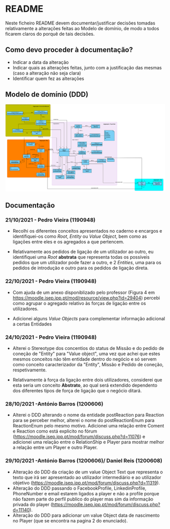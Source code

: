 # README #

Neste ficheiro README devem documentar/justificar decisões tomadas relativamente a alterações feitas ao Modelo de domínio, de modo a todos ficarem claros do porquê de tais decisões.

## Como devo proceder à documentação? ###

* Indicar a data da alteração
* Indicar quais as alterações feitas, junto com a justificação das mesmas (caso a alteração não seja clara)
* Identificar quem fez as alterações

## Modelo de domínio (DDD) ###

![DDD_diagram.svg](DDD_diagram.svg)

## Documentação ###

### 21/10/2021 - Pedro Vieira (1190948)

* Recolhi os diferentes conceitos apresentados no caderno e encargos e identifiquei-os como *Root*, *Entity* ou *Value Object*, bem como as ligações entre eles e os agregados a que pertencem.

* Relativamente aos pedidos de ligação de um utilizador ao outro, eu identifiquei uma *Root* **abstrata** que representa todas os possíveis pedidos que um utilizador pode fazer a outro, e 2 *Entities*, uma para os pedidos de introdução e outro para os pedidos de ligação direta.

### 22/10/2021 - Pedro Vieira (1190948)

* Com ajuda de um anexo disponiblizado pelo professor (Figura 4 em https://moodle.isep.ipp.pt/mod/resource/view.php?id=29404) percebi como agrupar o agregado relativo às forças  de ligação entre os utilizadores.

* Adicionei alguns *Value Objects* para complementar informação adicional a certas Entidades

### 24/10/2021 - Pedro Vieira (1190948)

* Alterei o Stereotype dos concentios do status de Missão e do pedido de coneção de "Entity" para "Value object", uma vez que achei que estes mesmos conceitos não têm entidade dentro do negócio e só servem como conceito caracterizador da "Entity", Missão e Pedido de coneção, respetivamente.

* Relativamente à força da ligação entre dois utilizadores, considerei que esta seria um conceito **Abstrato**, ao qual será extendido dependento dos diferentes tipos de força de ligação que o negócio ditará.  

### 28/10/2021 -António Barros (1200606)

* Alterei o DDD alterando o nome da entidade postReaction para Reaction para se perceber melhor, alterei o nome do postReactionEnum para ReactionEnum pelo mesmo motivo. Adicionei uma relação entre Coment e Reaction como está explicito no fórum (https://moodle.isep.ipp.pt/mod/forum/discuss.php?d=11076) e adicionei uma relação entre o RelationShip  e Player para mostrar melhor a relação entre um Player e outro Player.

### 29/10/2021 -António Barros (1200606)/ Daniel Reis (1200608)

* Alteração do DDD da criação de um value Object Text que representa o texto que irá ser apresentado ao utilizador intermediário e ao utilizador objetivo (https://moodle.isep.ipp.pt/mod/forum/discuss.php?d=11319).
* Alteração do DDD passando o FacebookProfile, LinkedinProfile, PhoneNumber e email estarem ligados a player e não a profile porque não fazem parte do perfil publico do player mas sim da informação privada do player (https://moodle.isep.ipp.pt/mod/forum/discuss.php?d=11140).
* Alteração do DDD para adicionar um value Object data de nascimento no Player (que se encontra na pagina 2 do enunciado).